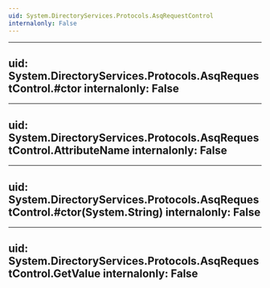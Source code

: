 ```yaml
---
uid: System.DirectoryServices.Protocols.AsqRequestControl
internalonly: False
---
```


---
uid: System.DirectoryServices.Protocols.AsqRequestControl.#ctor
internalonly: False
---

---
uid: System.DirectoryServices.Protocols.AsqRequestControl.AttributeName
internalonly: False
---

---
uid: System.DirectoryServices.Protocols.AsqRequestControl.#ctor(System.String)
internalonly: False
---

---
uid: System.DirectoryServices.Protocols.AsqRequestControl.GetValue
internalonly: False
---

